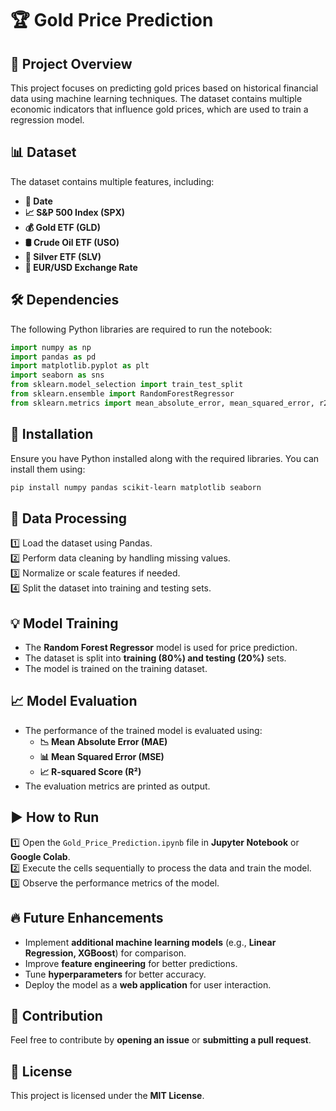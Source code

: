 # 🏆 Gold Price Prediction

## 📌 Project Overview
This project focuses on predicting gold prices based on historical financial data using machine learning techniques. The dataset contains multiple economic indicators that influence gold prices, which are used to train a regression model.

## 📊 Dataset
The dataset contains multiple features, including:
- **📅 Date**
- **📈 S&P 500 Index (SPX)**
- **💰 Gold ETF (GLD)**
- **🛢 Crude Oil ETF (USO)**
- **🥈 Silver ETF (SLV)**
- **💱 EUR/USD Exchange Rate**

## 🛠 Dependencies
The following Python libraries are required to run the notebook:
```python
import numpy as np
import pandas as pd
import matplotlib.pyplot as plt
import seaborn as sns
from sklearn.model_selection import train_test_split
from sklearn.ensemble import RandomForestRegressor
from sklearn.metrics import mean_absolute_error, mean_squared_error, r2_score
```

## 🚀 Installation
Ensure you have Python installed along with the required libraries. You can install them using:
```sh
pip install numpy pandas scikit-learn matplotlib seaborn
```

## 🔄 Data Processing
1️⃣ Load the dataset using Pandas.  
2️⃣ Perform data cleaning by handling missing values.  
3️⃣ Normalize or scale features if needed.  
4️⃣ Split the dataset into training and testing sets.  

## 💡 Model Training
- The **Random Forest Regressor** model is used for price prediction.
- The dataset is split into **training (80%) and testing (20%)** sets.
- The model is trained on the training dataset.

## 📈 Model Evaluation
- The performance of the trained model is evaluated using:
  - **📉 Mean Absolute Error (MAE)**
  - **📊 Mean Squared Error (MSE)**
  - **📈 R-squared Score (R²)**
- The evaluation metrics are printed as output.

## ▶️ How to Run
1️⃣ Open the `Gold_Price_Prediction.ipynb` file in **Jupyter Notebook** or **Google Colab**.  
2️⃣ Execute the cells sequentially to process the data and train the model.  
3️⃣ Observe the performance metrics of the model.  

## 🔥 Future Enhancements
- Implement **additional machine learning models** (e.g., **Linear Regression, XGBoost**) for comparison.  
- Improve **feature engineering** for better predictions.  
- Tune **hyperparameters** for better accuracy.  
- Deploy the model as a **web application** for user interaction.  

## 🤝 Contribution
Feel free to contribute by **opening an issue** or **submitting a pull request**.  

## 📜 License
This project is licensed under the **MIT License**.

